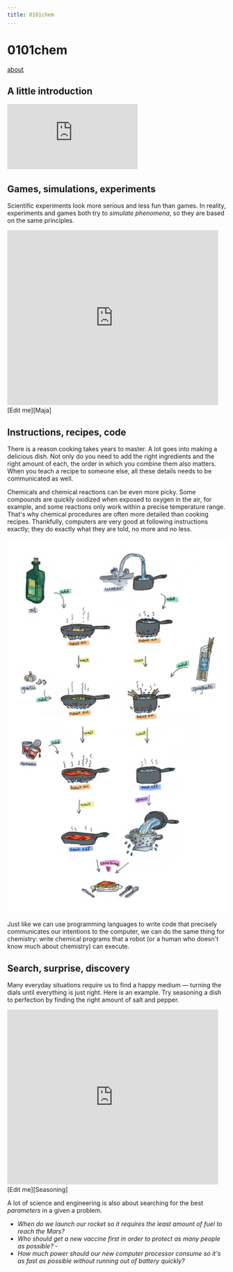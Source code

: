 ```yaml
---
title: 0101chem
...
```


# <span class="digital">0101</span>chem
<nav>
<a href="about.html"/>about</a>
</nav>

## A little introduction
<iframe src="https://docs.google.com/presentation/d/e/2PACX-1vRqGFXi8Jz3SgP2I6s1hvlzKI5Bun5ThEgrLvYRnseAnxaWH2s2QnpOKCBAo2IHn_EnXyY0DuzIWmXw/embed?start=false&loop=false&delayms=60000" class="slides" frameborder="0" allowfullscreen="true" mozallowfullscreen="true" webkitallowfullscreen="true"></iframe>

## Games, simulations, experiments
Scientific experiments look more serious and less fun than games. In reality, experiments and games both try to *simulate* <dfn def="Phenomena: Things that happen in the world around us.">phenomena</dfn>, so they are based on the same principles.

<iframe src="https://scratch.mit.edu/projects/508492898/embed" class="scratch" allowtransparency="true" width="485" height="402" frameborder="0" scrolling="no" allowfullscreen></iframe>
[Edit me][Maja]

## Instructions, recipes, code
There is a reason cooking takes years to master. A lot goes into making a delicious dish. Not only do you need to add the right ingredients and the right amount of each, the order in which you combine them also matters. When you teach a recipe to someone else, all these details needs to be communicated as well.

Chemicals and chemical reactions can be even more picky. Some compounds are quickly oxidized when exposed to oxygen in the air, for example, and some reactions only work within a precise temperature range. That's why chemical procedures are often more detailed than cooking recipes. Thankfully, computers are very good at following instructions exactly; they do exactly what they are told, no more and no less.

![Fancy a nice plate of paste? Here's some code to make it.](media/spaghetti-colour-cropped.png)

Just like we can use programming languages to write code that precisely communicates our intentions to the computer, we can do the same thing for chemistry: write chemical programs that a robot (or a human who doesn't know much about chemistry) can execute.

## Search, surprise, discovery
Many everyday situations require us to find a happy medium — turning the dials until everything is just right. Here is an example. Try seasoning a dish to perfection by finding the right amount of salt and pepper.

<iframe src="https://scratch.mit.edu/projects/530999790/embed" class="scratch" allowtransparency="true" width="485" height="402" frameborder="0" scrolling="no" allowfullscreen></iframe>
[Edit me][Seasoning]

A lot of science and engineering is also about searching for the best <dfn def="Parameters, variables (sometimes also called inputs): Things that we can choose, adjust or specify that will determine the outcome of an experiment or process.">parameters</dfn> in a given a problem.

- *When do we launch our rocket so it requires the least amount of fuel to reach the Mars?*
- *Who should get a new vaccine first in order to protect as many people as possible?* -
- *How much power should our new computer processor consume so it's as fast as possible without running out of battery quickly?*

<script type="text/javascript" src="script.js"></script>

[Maja]: https://scratch.mit.edu/projects/508492898/editor/
[Seasoning]: https://scratch.mit.edu/projects/530999790/editor/